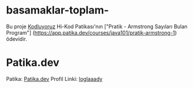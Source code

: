 # basamaklar-toplam-

Bu proje [Kodluyoruz](https://www.kodluyoruz.org) Hi-Kod Patikası'nın ["Pratik - Armstrong Sayıları Bulan Program"] (https://app.patika.dev/courses/java101/pratik-armstrong-1) ödevidir.

# Patika.dev
Patika: [Patika.dev](https://www.patika.dev/tr)
Profil Linki: [loglaaady](https://app.patika.dev/loglaaady)
